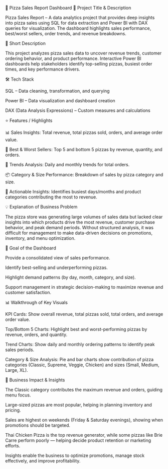 🍕 Pizza Sales Report Dashboard
📌 Project Title & Description

Pizza Sales Report – A data analytics project that provides deep insights into pizza sales using SQL for data extraction and Power BI with DAX queries for visualization. The dashboard highlights sales performance, best/worst sellers, order trends, and revenue breakdowns.

📝 Short Description

This project analyzes pizza sales data to uncover revenue trends, customer ordering behavior, and product performance. Interactive Power BI dashboards help stakeholders identify top-selling pizzas, busiest order times, and key performance drivers.

🛠 Tech Stack

SQL – Data cleaning, transformation, and querying

Power BI – Data visualization and dashboard creation

DAX (Data Analysis Expressions) – Custom measures and calculations

⭐ Features / Highlights

📊 Sales Insights: Total revenue, total pizzas sold, orders, and average order value.

🍕 Best & Worst Sellers: Top 5 and bottom 5 pizzas by revenue, quantity, and orders.

📅 Trends Analysis: Daily and monthly trends for total orders.

📦 Category & Size Performance: Breakdown of sales by pizza category and size.

🎯 Actionable Insights: Identifies busiest days/months and product categories contributing the most to revenue.

💡 Explanation of Business Problem

The pizza store was generating large volumes of sales data but lacked clear insights into which products drive the most revenue, customer purchase behavior, and peak demand periods. Without structured analysis, it was difficult for management to make data-driven decisions on promotions, inventory, and menu optimization.

🎯 Goal of the Dashboard

Provide a consolidated view of sales performance.

Identify best-selling and underperforming pizzas.

Highlight demand patterns (by day, month, category, and size).

Support management in strategic decision-making to maximize revenue and customer satisfaction.

📊 Walkthrough of Key Visuals

KPI Cards: Show overall revenue, total pizzas sold, total orders, and average order value.

Top/Bottom 5 Charts: Highlight best and worst-performing pizzas by revenue, orders, and quantity.

Trend Charts: Show daily and monthly ordering patterns to identify peak sales periods.

Category & Size Analysis: Pie and bar charts show contribution of pizza categories (Classic, Supreme, Veggie, Chicken) and sizes (Small, Medium, Large, XL).

🚀 Business Impact & Insights

The Classic category contributes the maximum revenue and orders, guiding menu focus.

Large-sized pizzas are most popular, helping in planning inventory and pricing.

Sales are highest on weekends (Friday & Saturday evenings), showing when promotions should be targeted.

Thai Chicken Pizza is the top revenue generator, while some pizzas like Brie Carre perform poorly — helping decide product retention or marketing efforts.

Insights enable the business to optimize promotions, manage stock effectively, and improve profitability.
